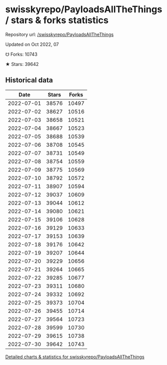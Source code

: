 # swisskyrepo/PayloadsAllTheThings / stars & forks statistics

Repository url: [/swisskyrepo/PayloadsAllTheThings](https://github.com/swisskyrepo/PayloadsAllTheThings)

Updated on Oct 2022, 07

☋ Forks: 10743

★ Stars: 39642

## Historical data
| Date | Stars | Forks |
|------|-------|-------|
| 2022-07-01 | 38576 | 10497 | 
| 2022-07-02 | 38627 | 10516 | 
| 2022-07-03 | 38658 | 10521 | 
| 2022-07-04 | 38667 | 10523 | 
| 2022-07-05 | 38688 | 10539 | 
| 2022-07-06 | 38708 | 10545 | 
| 2022-07-07 | 38731 | 10549 | 
| 2022-07-08 | 38754 | 10559 | 
| 2022-07-09 | 38775 | 10569 | 
| 2022-07-10 | 38792 | 10572 | 
| 2022-07-11 | 38907 | 10594 | 
| 2022-07-12 | 39037 | 10609 | 
| 2022-07-13 | 39044 | 10612 | 
| 2022-07-14 | 39080 | 10621 | 
| 2022-07-15 | 39106 | 10628 | 
| 2022-07-16 | 39129 | 10633 | 
| 2022-07-17 | 39153 | 10639 | 
| 2022-07-18 | 39176 | 10642 | 
| 2022-07-19 | 39207 | 10644 | 
| 2022-07-20 | 39229 | 10656 | 
| 2022-07-21 | 39264 | 10665 | 
| 2022-07-22 | 39285 | 10677 | 
| 2022-07-23 | 39311 | 10680 | 
| 2022-07-24 | 39332 | 10692 | 
| 2022-07-25 | 39373 | 10704 | 
| 2022-07-26 | 39455 | 10714 | 
| 2022-07-27 | 39564 | 10723 | 
| 2022-07-28 | 39599 | 10730 | 
| 2022-07-29 | 39615 | 10738 | 
| 2022-07-30 | 39642 | 10743 | 


[Detailed charts & statistics for swisskyrepo/PayloadsAllTheThings](https://reviewgithub.com/rep/swisskyrepo/PayloadsAllTheThings)
